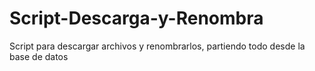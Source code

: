 # Script-Descarga-y-Renombra
Script para descargar archivos y renombrarlos, partiendo todo desde la base de datos
